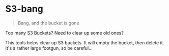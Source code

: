 # S3-bang


> Bang, and the bucket is gone

Too many S3 Buckets? Need to clear up some old ones?

This tools helps clear up S3 buckets. It will empty the bucket, then delete it. 
It's a rather large footgun, so be careful...